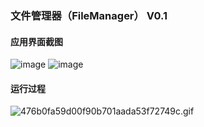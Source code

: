 ### 文件管理器（FileManager） V0.1

#### 应用界面截图
![image](https://github.com/jarvisyuen/FileManager/blob/master/screenshot/img0.png)
![image](https://github.com/jarvisyuen/FileManager/blob/master/screenshot/img1.png)

#### 运行过程
![476b0fa59d00f90b701aada53f72749c.gif](https://github.com/jarvisyuen/FileManager/blob/master/screenshot/demo.gif)
